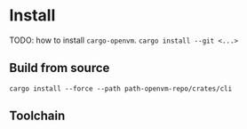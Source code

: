 # Install

TODO: how to install `cargo-openvm`.
`cargo install --git <...>`

## Build from source

`cargo install --force --path path-openvm-repo/crates/cli`

## Toolchain
